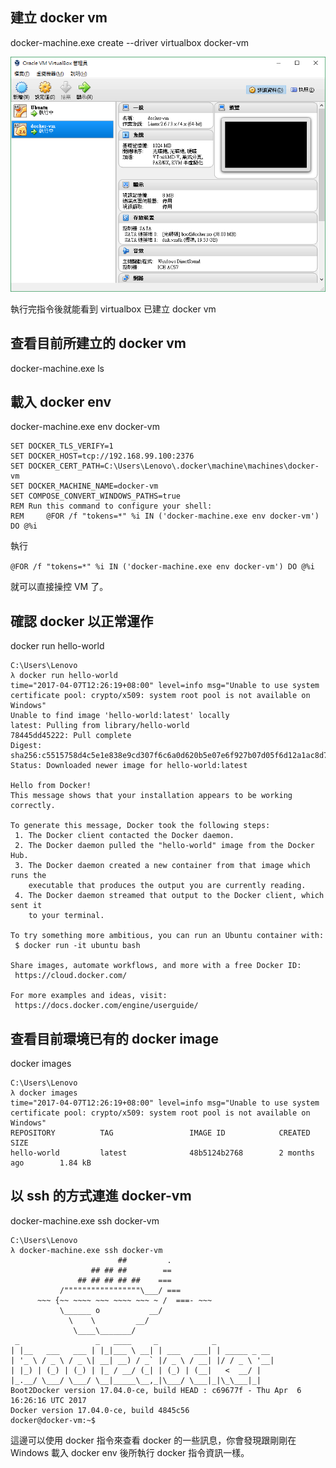 ## 建立 docker vm

docker-machine.exe create --driver virtualbox docker-vm

![](assets/week1-addDocker-vm.png)

執行完指令後就能看到 virtualbox 已建立 docker vm

## 查看目前所建立的 docker vm

docker-machine.exe ls

## 載入 docker env

docker-machine.exe env docker-vm

```
SET DOCKER_TLS_VERIFY=1
SET DOCKER_HOST=tcp://192.168.99.100:2376
SET DOCKER_CERT_PATH=C:\Users\Lenovo\.docker\machine\machines\docker-vm
SET DOCKER_MACHINE_NAME=docker-vm
SET COMPOSE_CONVERT_WINDOWS_PATHS=true
REM Run this command to configure your shell:
REM     @FOR /f "tokens=*" %i IN ('docker-machine.exe env docker-vm') DO @%i
```

執行

`@FOR /f "tokens=*" %i IN ('docker-machine.exe env docker-vm') DO @%i`

就可以直接操控 VM 了。


## 確認 docker 以正常運作

docker run hello-world


```
C:\Users\Lenovo
λ docker run hello-world
time="2017-04-07T12:26:19+08:00" level=info msg="Unable to use system certificate pool: crypto/x509: system root pool is not available on Windows"
Unable to find image 'hello-world:latest' locally
latest: Pulling from library/hello-world
78445dd45222: Pull complete
Digest: sha256:c5515758d4c5e1e838e9cd307f6c6a0d620b5e07e6f927b07d05f6d12a1ac8d7
Status: Downloaded newer image for hello-world:latest

Hello from Docker!
This message shows that your installation appears to be working correctly.

To generate this message, Docker took the following steps:
 1. The Docker client contacted the Docker daemon.
 2. The Docker daemon pulled the "hello-world" image from the Docker Hub.
 3. The Docker daemon created a new container from that image which runs the
    executable that produces the output you are currently reading.
 4. The Docker daemon streamed that output to the Docker client, which sent it
    to your terminal.

To try something more ambitious, you can run an Ubuntu container with:
 $ docker run -it ubuntu bash

Share images, automate workflows, and more with a free Docker ID:
 https://cloud.docker.com/

For more examples and ideas, visit:
 https://docs.docker.com/engine/userguide/
```

## 查看目前環境已有的 docker image

docker images


```
C:\Users\Lenovo
λ docker images
time="2017-04-07T12:26:19+08:00" level=info msg="Unable to use system certificate pool: crypto/x509: system root pool is not available on Windows"
REPOSITORY          TAG                 IMAGE ID            CREATED             SIZE
hello-world         latest              48b5124b2768        2 months ago        1.84 kB
```

## 以 ssh 的方式連進 docker-vm

docker-machine.exe ssh docker-vm


```
C:\Users\Lenovo
λ docker-machine.exe ssh docker-vm
                        ##         .
                  ## ## ##        ==
               ## ## ## ## ##    ===
           /"""""""""""""""""\___/ ===
      ~~~ {~~ ~~~~ ~~~ ~~~~ ~~~ ~ /  ===- ~~~
           \______ o           __/
             \    \         __/
              \____\_______/
 _                 _   ____     _            _
| |__   ___   ___ | |_|___ \ __| | ___   ___| | _____ _ __
| '_ \ / _ \ / _ \| __| __) / _` |/ _ \ / __| |/ / _ \ '__|
| |_) | (_) | (_) | |_ / __/ (_| | (_) | (__|   <  __/ |
|_.__/ \___/ \___/ \__|_____\__,_|\___/ \___|_|\_\___|_|
Boot2Docker version 17.04.0-ce, build HEAD : c69677f - Thu Apr  6 16:26:16 UTC 2017
Docker version 17.04.0-ce, build 4845c56
docker@docker-vm:~$
```

這邊可以使用 docker 指令來查看 docker 的一些訊息，你會發現跟剛剛在 Windows 載入 docker env 後所執行 docker 指令資訊一樣。
